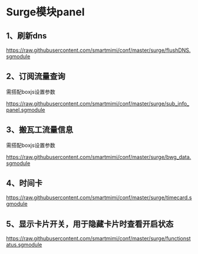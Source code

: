 # Surge模块panel

## 1、刷新dns

https://raw.githubusercontent.com/smartmimi/conf/master/surge/flushDNS.sgmodule

## 2、订阅流量查询
需搭配boxjs设置参数

https://raw.githubusercontent.com/smartmimi/conf/master/surge/sub_info_panel.sgmodule

## 3、搬瓦工流量信息

需搭配boxjs设置参数

https://raw.githubusercontent.com/smartmimi/conf/master/surge/bwg_data.sgmodule

## 4、时间卡

https://raw.githubusercontent.com/smartmimi/conf/master/surge/timecard.sgmodule

## 5、显示卡片开关，用于隐藏卡片时查看开启状态

https://raw.githubusercontent.com/smartmimi/conf/master/surge/functionstatus.sgmodule
